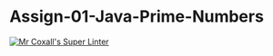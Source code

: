 # Assign-01-Java-Prime-Numbers
[![Mr Coxall's Super Linter](https://github.com/ICS4U-Programming-Zak-G/Assign-01-Java-Prime-Numbers/workflows/Mr%20Coxall's%20Super%20Linter/badge.svg)](https://github.com/ICS4U-Programming-Zak-G/Assign-01-Java-Prime-Numbers/actions/)
